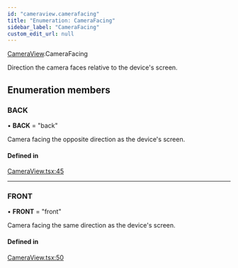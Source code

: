 ```yaml
---
id: "cameraview.camerafacing"
title: "Enumeration: CameraFacing"
sidebar_label: "CameraFacing"
custom_edit_url: null
---
```


[CameraView](../modules/cameraview.md).CameraFacing

Direction the camera faces relative to the device's screen.

## Enumeration members

### BACK

• **BACK** = "back"

Camera facing the opposite direction as the device's screen.

#### Defined in

[CameraView.tsx:45](https://github.com/facebookresearch/playtorch/blob/a729413/react-native-pytorch-core/src/CameraView.tsx#L45)

___

### FRONT

• **FRONT** = "front"

Camera facing the same direction as the device's screen.

#### Defined in

[CameraView.tsx:50](https://github.com/facebookresearch/playtorch/blob/a729413/react-native-pytorch-core/src/CameraView.tsx#L50)
